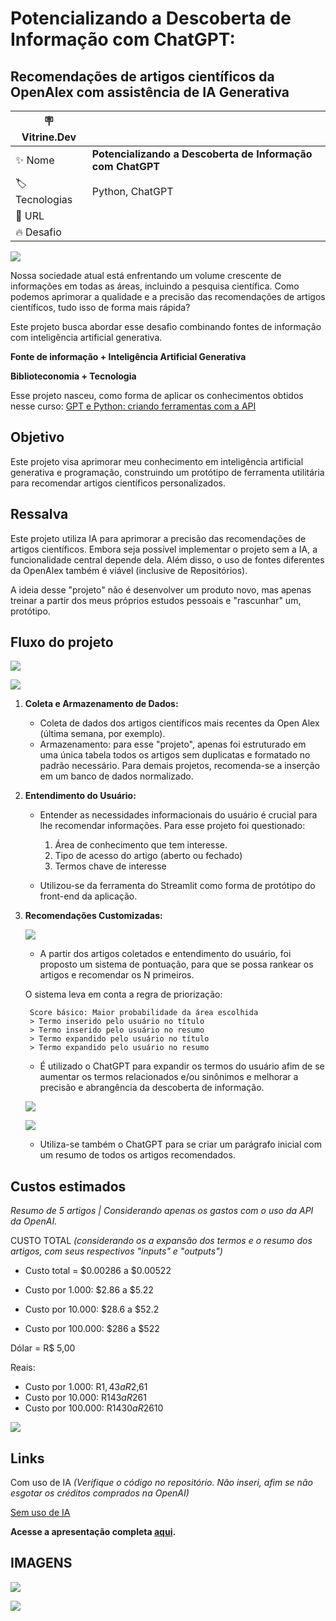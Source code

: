 # Potencializando a Descoberta de Informação com ChatGPT:
## Recomendações de artigos científicos da OpenAlex com assistência de IA Generativa

| :placard: Vitrine.Dev |     |
| -------------  | --- |
| :sparkles: Nome        | **Potencializando a Descoberta de Informação com ChatGPT**
| :label: Tecnologias | Python, ChatGPT
| :rocket: URL         | 
| :fire: Desafio     | 

<!-- Inserir imagem com a #vitrinedev ao final do link -->
![](https://raw.githubusercontent.com/FranciscoFoz/recomendador-artigos-OpenAlex-GPT/main/reports/figures/ChatGPT%20%2B%20OpenAlex.png)

Nossa sociedade atual está enfrentando um volume crescente de informações em todas as áreas, incluindo a pesquisa científica. Como podemos aprimorar a qualidade e a precisão das recomendações de artigos científicos, tudo isso de forma mais rápida? 

Este projeto busca abordar esse desafio combinando fontes de informação com inteligência artificial generativa.


**Fonte de informação + Inteligência Artificial Generativa**

**Biblioteconomia + Tecnologia**

Esse projeto nasceu, como forma de aplicar os conhecimentos obtidos nesse curso:
[GPT e Python: criando ferramentas com a API](https://www.alura.com.br/curso-online-gpt-python-criando-ferramentas-api)

## Objetivo

Este projeto visa aprimorar meu conhecimento em inteligência artificial generativa e programação, construindo um protótipo de ferramenta utilitária para recomendar artigos científicos personalizados.

## Ressalva

Este projeto utiliza IA para aprimorar a precisão das recomendações de artigos científicos. Embora seja possível implementar o projeto sem a IA, a funcionalidade central depende dela. Além disso, o uso de fontes diferentes da OpenAlex também é viável (inclusive de Repositórios).

A ideia desse "projeto" não é desenvolver um produto novo, mas apenas treinar a partir dos meus próprios estudos pessoais e "rascunhar" um, protótipo. 

## Fluxo do projeto

![](https://raw.githubusercontent.com/FranciscoFoz/recomendador-artigos-OpenAlex-GPT/main/reports/figures/sistema.jpg)

![](https://raw.githubusercontent.com/FranciscoFoz/recomendador-artigos-OpenAlex-GPT/main/reports/figures/sistema_com_GPT.jpg)

1. **Coleta e Armazenamento de Dados:**
    - Coleta de dados dos artigos científicos mais recentes da Open Alex (última semana, por exemplo).
    - Armazenamento: para esse "projeto", apenas foi estruturado em uma única tabela todos os artigos sem duplicatas e formatado no padrão necessário. Para demais projetos, recomenda-se a inserção em um banco de dados normalizado.

2. **Entendimento do Usuário:**
    - Entender as necessidades informacionais do usuário é crucial para lhe recomendar informações. Para esse projeto foi questionado:

        1. Área de conhecimento que tem interesse.
        2. Tipo de acesso do artigo (aberto ou fechado)
        3. Termos chave de interesse

    - Utilizou-se da ferramenta do Streamlit como forma de protótipo do front-end da aplicação.


3. **Recomendações Customizadas:**

    ![](https://raw.githubusercontent.com/FranciscoFoz/recomendador-artigos-OpenAlex-GPT/main/reports/figures/ranking_pontuacao.jpg)


    - A partir dos artigos coletados e entendimento do usuário, foi proposto um sistema de pontuação, para que se possa rankear os artigos e recomendar os N primeiros.

    O sistema leva em conta a regra de priorização:

        Score básico: Maior probabilidade da área escolhida 
        > Termo inserido pelo usuário no título
        > Termo inserido pelo usuário no resumo
        > Termo expandido pelo usuário no título
        > Termo expandido pelo usuário no resumo

    - É utilizado o ChatGPT para expandir os termos do usuário afim de se aumentar os termos relacionados e/ou sinônimos e melhorar a precisão e abrangência da descoberta de informação.

    ![](https://raw.githubusercontent.com/FranciscoFoz/recomendador-artigos-OpenAlex-GPT/main/reports/figures/expansor.jpg)

    ![](https://raw.githubusercontent.com/FranciscoFoz/recomendador-artigos-OpenAlex-GPT/main/reports/figures/prompt_expansor.jpg)

    - Utiliza-se também o ChatGPT para se criar um parágrafo inicial com um resumo de todos os artigos recomendados.





## Custos estimados
*Resumo de 5 artigos | Considerando apenas os gastos com o uso da API da OpenAI.*

CUSTO TOTAL 
*(considerando os a expansão dos termos e o resumo dos artigos, com seus respectivos "inputs" e "outputs")*

- Custo total = $0.00286 a $0.00522

- Custo por 1.000: $2.86 a $5.22
- Custo por 10.000: $28.6 a $52.2
- Custo por 100.000: $286 a $522


Dólar = R$ 5,00

Reais:
- Custo por 1.000: R$1,43 a R$2,61
- Custo por 10.000: R$143 a R$261
- Custo por 100.000: R$1430 a R$2610

![](https://raw.githubusercontent.com/FranciscoFoz/recomendador-artigos-OpenAlex-GPT/main/reports/figures/estimativa_total.jpg)

## Links

Com uso de IA 
*(Verifique o código no repositório. Não inseri, afim se não esgotar os créditos comprados na OpenAI)*

[Sem uso de IA](https://recomendador-artigos-openalex-gpt.streamlit.app/)

**Acesse a apresentação completa [aqui](https://github.com/FranciscoFoz/recomendador-artigos-OpenAlex-GPT/blob/main/reports/ChatGPT%20%2B%20OpenAlex.pdf).**

## IMAGENS

![](https://raw.githubusercontent.com/FranciscoFoz/recomendador-artigos-OpenAlex-GPT/main/reports/figures/home_20231030.png)


![](https://raw.githubusercontent.com/FranciscoFoz/recomendador-artigos-OpenAlex-GPT/main/reports/figures/recomendacoes_20231030.png)
